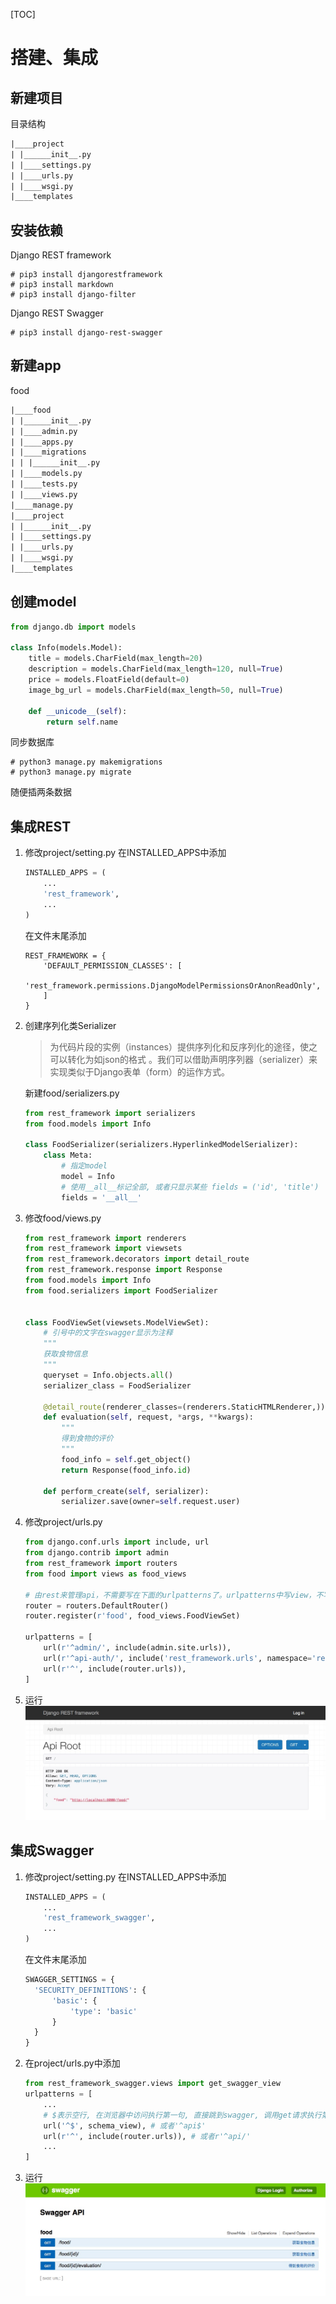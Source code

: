 [TOC]
# 搭建、集成
## 新建项目
目录结构

```txt
|____project
| |______init__.py
| |____settings.py
| |____urls.py
| |____wsgi.py
|____templates
```

## 安装依赖
Django REST framework

```shell
# pip3 install djangorestframework
# pip3 install markdown      
# pip3 install django-filter  
```

Django REST Swagger

```shell
# pip3 install django-rest-swagger
```

## 新建app 
food
```txt
|____food
| |______init__.py
| |____admin.py
| |____apps.py
| |____migrations
| | |______init__.py
| |____models.py
| |____tests.py
| |____views.py
|____manage.py
|____project
| |______init__.py
| |____settings.py
| |____urls.py
| |____wsgi.py
|____templates

```

## 创建model

```python
from django.db import models

class Info(models.Model):
    title = models.CharField(max_length=20)
    description = models.CharField(max_length=120, null=True)
    price = models.FloatField(default=0)
    image_bg_url = models.CharField(max_length=50, null=True)

    def __unicode__(self):
        return self.name
```

同步数据库

```shell
# python3 manage.py makemigrations
# python3 manage.py migrate
```
随便插两条数据

## 集成REST
1. 修改project/setting.py
	在INSTALLED_APPS中添加
	
	```python
	INSTALLED_APPS = (
		...
		'rest_framework',
		...
	)

	```
	
	在文件末尾添加
	
	```
	REST_FRAMEWORK = {
		'DEFAULT_PERMISSION_CLASSES': [
			'rest_framework.permissions.DjangoModelPermissionsOrAnonReadOnly',
		]
	}
	```

2. 创建序列化类Serializer
	> 为代码片段的实例（instances）提供序列化和反序列化的途径，使之可以转化为如json的格式 。我们可以借助声明序列器（serializer）来实现类似于Django表单（form）的运作方式。
	
	新建food/serializers.py

	```python
	from rest_framework import serializers
	from food.models import Info
	
	class FoodSerializer(serializers.HyperlinkedModelSerializer):
	    class Meta:
	        # 指定model
	        model = Info
	        # 使用__all__标记全部, 或者只显示某些 fields = ('id', 'title')
	        fields = '__all__'
	```
	
3. 修改food/views.py

	```python
	from rest_framework import renderers
	from rest_framework import viewsets
	from rest_framework.decorators import detail_route
	from rest_framework.response import Response
	from food.models import Info
	from food.serializers import FoodSerializer
	
	
	class FoodViewSet(viewsets.ModelViewSet):
	    # 引号中的文字在swagger显示为注释
	    """
	    获取食物信息
	    """
	    queryset = Info.objects.all()
	    serializer_class = FoodSerializer
	
	    @detail_route(renderer_classes=(renderers.StaticHTMLRenderer,))
	    def evaluation(self, request, *args, **kwargs):
	        """
	        得到食物的评价
	        """
	        food_info = self.get_object()
	        return Response(food_info.id)
	
	    def perform_create(self, serializer):
	        serializer.save(owner=self.request.user)
	```

4. 修改project/urls.py

	```python
	from django.conf.urls import include, url
	from django.contrib import admin
	from rest_framework import routers
	from food import views as food_views

	# 由rest来管理api，不需要写在下面的urlpatterns了。urlpatterns中写view，不写api
	router = routers.DefaultRouter()
	router.register(r'food', food_views.FoodViewSet)
	
	urlpatterns = [
  		url(r'^admin/', include(admin.site.urls)),
  		url(r'^api-auth/', include('rest_framework.urls', namespace='rest_framework')),
  		url(r'^', include(router.urls)),
  	]
	```

5. 运行
![](media/14810069646519.jpg)

## 集成Swagger
1. 修改project/setting.py
	在INSTALLED_APPS中添加
	
	```python
	INSTALLED_APPS = (
		...
		'rest_framework_swagger',
		...
	)

	```
	
	在文件末尾添加
	
	```python
	SWAGGER_SETTINGS = {
  	  'SECURITY_DEFINITIONS': {
  	      'basic': {
  	          'type': 'basic'
  	      }
  	  }
	}
	```
2. 在project/urls.py中添加
	```python
	from rest_framework_swagger.views import get_swagger_view
	urlpatterns = [
		...
		# $表示空行, 在浏览器中访问执行第一句, 直接跳到swagger, 调用get请求执行第二句
		url('^$', schema_view), # 或者'^api$'
		url(r'^', include(router.urls)), # 或者r'^api/'
		...
	]
	```
3. 运行
	![](media/14810074640060.jpg)




                      